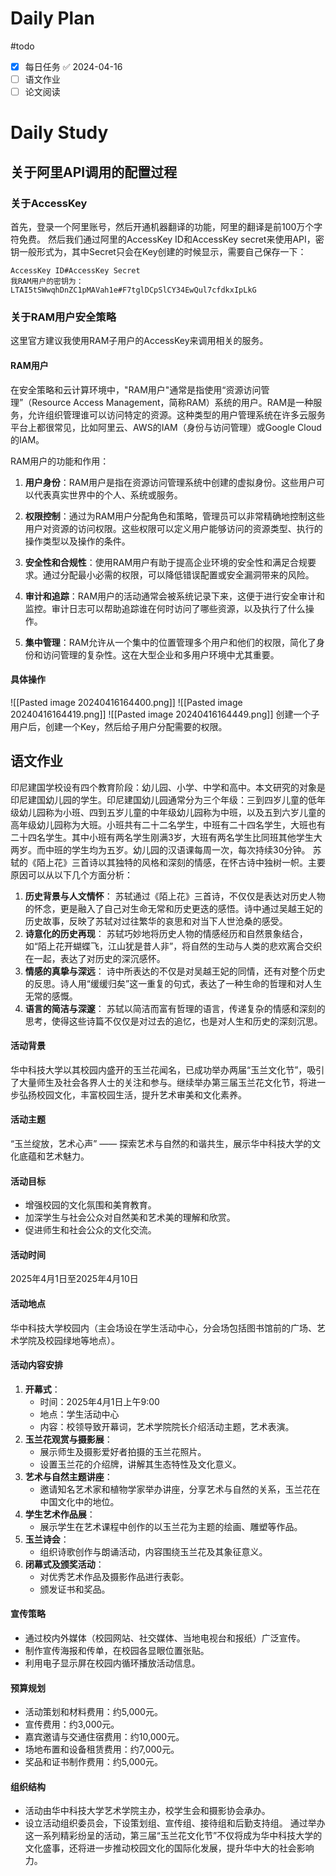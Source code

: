 # Daily Plan
#todo
- [x] 每日任务 ✅ 2024-04-16
- [ ] 语文作业
- [ ] 论文阅读
# Daily Study
## 关于阿里API调用的配置过程
### 关于AccessKey
首先，登录一个阿里账号，然后开通机器翻译的功能，阿里的翻译是前100万个字符免费。
然后我们通过阿里的AccessKey ID和AccessKey secret来使用API，密钥一般形式为，其中Secret只会在Key创建的时候显示，需要自己保存一下：
```ad-info
AccessKey ID#AccessKey Secret
我RAM用户的密钥为：
LTAI5tSWwqhDnZC1pMAVah1e#F7tglDCpSlCY34EwQul7cfdkxIpLkG
```
### 关于RAM用户安全策略
这里官方建议我使用RAM子用户的AccessKey来调用相关的服务。
#### RAM用户
在安全策略和云计算环境中，"RAM用户"通常是指使用“资源访问管理”（Resource Access Management，简称RAM）系统的用户。RAM是一种服务，允许组织管理谁可以访问特定的资源。这种类型的用户管理系统在许多云服务平台上都很常见，比如阿里云、AWS的IAM（身份与访问管理）或Google Cloud的IAM。

RAM用户的功能和作用：

1. **用户身份**：RAM用户是指在资源访问管理系统中创建的虚拟身份。这些用户可以代表真实世界中的个人、系统或服务。
    
2. **权限控制**：通过为RAM用户分配角色和策略，管理员可以非常精确地控制这些用户对资源的访问权限。这些权限可以定义用户能够访问的资源类型、执行的操作类型以及操作的条件。
    
3. **安全性和合规性**：使用RAM用户有助于提高企业环境的安全性和满足合规要求。通过分配最小必需的权限，可以降低错误配置或安全漏洞带来的风险。
    
4. **审计和追踪**：RAM用户的活动通常会被系统记录下来，这便于进行安全审计和监控。审计日志可以帮助追踪谁在何时访问了哪些资源，以及执行了什么操作。
    
5. **集中管理**：RAM允许从一个集中的位置管理多个用户和他们的权限，简化了身份和访问管理的复杂性。这在大型企业和多用户环境中尤其重要。
#### 具体操作
![[Pasted image 20240416164400.png]]
![[Pasted image 20240416164419.png]]
![[Pasted image 20240416164449.png]]
创建一个子用户后，创建一个Key，然后给子用户分配需要的权限。


## 语文作业
印尼建国学校设有四个教育阶段：幼儿园、小学、中学和高中。本文研究的对象是印尼建国幼儿园的学生。印尼建国幼儿园通常分为三个年级：三到四岁儿童的低年级幼儿园称为小班、四到五岁儿童的中年级幼儿园称为中班，以及五到六岁儿童的高年级幼儿园称为大班。小班共有二十二名学生，中班有二十四名学生，大班也有二十四名学生。其中小班有两名学生刚满3岁，大班有两名学生比同班其他学生大两岁。而中班的学生均为五岁。幼儿园的汉语课每周一次，每次持续30分钟。
苏轼的《陌上花》三首诗以其独特的风格和深刻的情感，在怀古诗中独树一帜。主要原因可以从以下几个方面分析：
1. **历史背景与人文情怀**： 苏轼通过《陌上花》三首诗，不仅仅是表达对历史人物的怀念，更是融入了自己对生命无常和历史更迭的感悟。诗中通过吴越王妃的历史故事，反映了苏轼对过往繁华的哀思和对当下人世沧桑的感受。
2. **诗意化的历史再现**： 苏轼巧妙地将历史人物的情感经历和自然景象结合，如“陌上花开蝴蝶飞，江山犹是昔人非”，将自然的生动与人类的悲欢离合交织在一起，表达了对历史的深沉感怀。
3. **情感的真挚与深远**： 诗中所表达的不仅是对吴越王妃的同情，还有对整个历史的反思。诗人用“缓缓归矣”这一重复的句式，表达了一种生命的哲理和对人生无常的感慨。
4. **语言的简洁与深邃**： 苏轼以简洁而富有哲理的语言，传递复杂的情感和深刻的思考，使得这些诗篇不仅仅是对过去的追忆，也是对人生和历史的深刻沉思。
#### 活动背景
华中科技大学以其校园内盛开的玉兰花闻名，已成功举办两届“玉兰文化节”，吸引了大量师生及社会各界人士的关注和参与。继续举办第三届玉兰花文化节，将进一步弘扬校园文化，丰富校园生活，提升艺术审美和文化素养。
#### 活动主题
“玉兰绽放，艺术心声” —— 探索艺术与自然的和谐共生，展示华中科技大学的文化底蕴和艺术魅力。
#### 活动目标
- 增强校园的文化氛围和美育教育。
- 加深学生与社会公众对自然美和艺术美的理解和欣赏。
- 促进师生和社会公众的文化交流。
#### 活动时间
2025年4月1日至2025年4月10日
#### 活动地点
华中科技大学校园内（主会场设在学生活动中心，分会场包括图书馆前的广场、艺术学院及校园绿地等地点）。
#### 活动内容安排
1. **开幕式**：
    - 时间：2025年4月1日上午9:00
    - 地点：学生活动中心
    - 内容：校领导致开幕词，艺术学院院长介绍活动主题，艺术表演。
2. **玉兰花观赏与摄影展**：
    - 展示师生及摄影爱好者拍摄的玉兰花照片。
    - 设置玉兰花的介绍牌，讲解其生态特性及文化意义。
3. **艺术与自然主题讲座**：
    - 邀请知名艺术家和植物学家举办讲座，分享艺术与自然的关系，玉兰花在中国文化中的地位。
4. **学生艺术作品展**：
    - 展示学生在艺术课程中创作的以玉兰花为主题的绘画、雕塑等作品。
5. **玉兰诗会**：
    - 组织诗歌创作与朗诵活动，内容围绕玉兰花及其象征意义。
6. **闭幕式及颁奖活动**：
    - 对优秀艺术作品及摄影作品进行表彰。
    - 颁发证书和奖品。
#### 宣传策略
- 通过校内外媒体（校园网站、社交媒体、当地电视台和报纸）广泛宣传。
- 制作宣传海报和传单，在校园各显眼位置张贴。
- 利用电子显示屏在校园内循环播放活动信息。
#### 预算规划
- 活动策划和材料费用：约5,000元。
- 宣传费用：约3,000元。
- 嘉宾邀请与交通住宿费用：约10,000元。
- 场地布置和设备租赁费用：约7,000元。
- 奖品和证书制作费用：约5,000元。
#### 组织结构
- 活动由华中科技大学艺术学院主办，校学生会和摄影协会承办。
- 设立活动组织委员会，下设策划组、宣传组、接待组和后勤支持组。
通过举办这一系列精彩纷呈的活动，第三届“玉兰花文化节”不仅将成为华中科技大学的文化盛事，还将进一步推动校园文化的国际化发展，提升华中大的社会影响力。